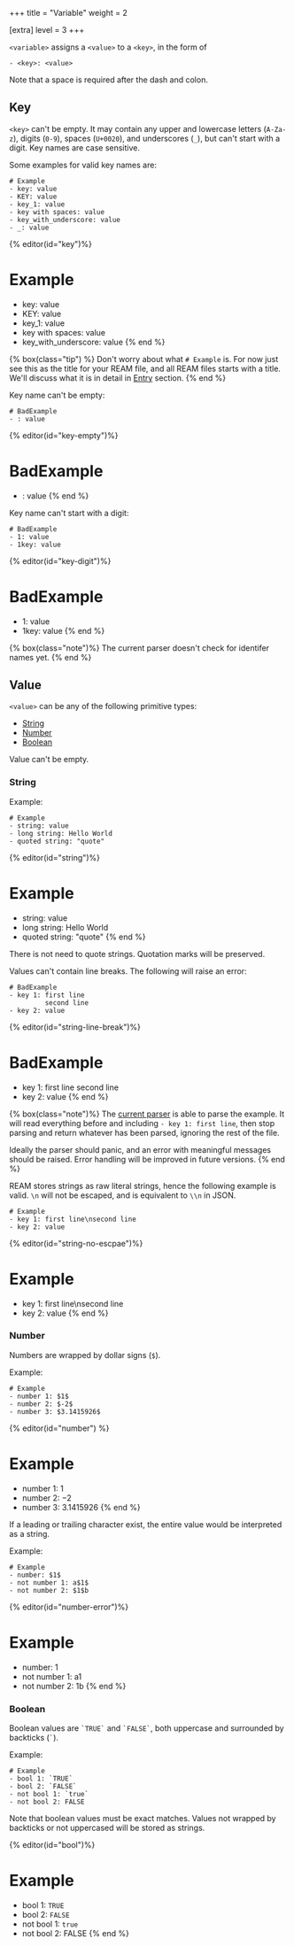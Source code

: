 +++
title = "Variable"
weight = 2

[extra]
level = 3
+++

`<variable>` assigns a `<value>` to a `<key>`, in the form of

```ream
- <key>: <value>
```
Note that a space is required after the dash and colon.

## Key

`<key>` can't be empty.
It may contain any upper and lowercase letters (`A-Za-z`), digits (`0-9`), spaces (`U+0020`), and underscores (`_`), but can't start with a digit.
Key names are case sensitive.

Some examples for valid key names are:
```ream
# Example
- key: value
- KEY: value
- key_1: value
- key with spaces: value
- key_with_underscore: value
- _: value
```

{% editor(id="key")%}
# Example
- key: value
- KEY: value
- key_1: value
- key with spaces: value
- key_with_underscore: value
{% end %}

{% box(class="tip") %}
Don't worry about what `# Example` is.
For now just see this as the title for your REAM file, and all REAM files starts with a title.
We'll discuss what it is in detail in [Entry](entry) section.
{% end %}

Key name can't be empty:
```ream
# BadExample
- : value
```

{% editor(id="key-empty")%}
# BadExample
- : value
{% end %}

Key name can't start with a digit:
```ream
# BadExample
- 1: value
- 1key: value
```
{% editor(id="key-digit")%}
# BadExample
- 1: value
- 1key: value
{% end %}

{% box(class="note")%}
The current parser doesn't check for identifer names yet.
{% end %}



<!--
::: details Note: UTF-8 support
Key names should support UTF-8.
The [current parser](https://github.com/chmlee/reamparser.js) *should* be able to parse UTF-8 identifiers correctly, but this hasn't been tested extensively.
It is recommended that you use only ASCII code before UTF-8 support is stable.

[The experimental parser](https://github.com/chmlee/ream-core) does NOT support UTF-8 yet.

:::
::: details Note: Whitespace in identifiers

The [current parser](https://github.com/chmlee/reamparser.js) allows whitespaces in identifiers, but future versions may remove such support.
I plan to implement [reference](/ream-doc/Language/Advanced/Reference), and identifiers with spaces just don't look good in the current design.

```ream
# Entry
- key_1 (str): value

## SubEntry
- key_2 (fn -> str): `THIS::SUPER$key_1`
```

vs

(R style)
```ream
# Entry
- key 1 (str): value

## SubEntry
- key 2 (fn -> str): `THIS::SUPER$"key 1"`
```

or

(Python/Pandas style)
```ream
# Entry
- key 1 (str): value

## SubEntry
- key 2 (fn -> str): `THIS::SUPER["key 1"]`
```


:::
-->

## Value

`<value>` can be any of the following primitive types:

- [String](#string)
- [Number](#number)
- [Boolean](#boolean)

Value can't be empty.

### String

Example:
```ream
# Example
- string: value
- long string: Hello World
- quoted string: "quote"
```

{% editor(id="string")%}
# Example
- string: value
- long string: Hello World
- quoted string: "quote"
{% end %}


There is not need to quote strings.
Quotation marks will be preserved.

Values can't contain line breaks.
The following will raise an error:
```ream
# BadExample
- key 1: first line
         second line
- key 2: value
```

{% editor(id="string-line-break")%}
# BadExample
- key 1: first line
         second line
- key 2: value
{% end %}

{% box(class="note")%}
The [current parser](https://github.com/chmlee/reamparser.js) is able to parse the example.
It will read everything before and including `- key 1: first line`, then stop parsing and return whatever has been parsed, ignoring the rest of the file.

Ideally the parser should panic, and an error with meaningful messages should be raised.
Error handling will be improved in future versions.
{% end %}

REAM stores strings as raw literal strings, hence the following example is valid. `\n` will not be escaped, and is equivalent to `\\n` in JSON.
```ream
# Example
- key 1: first line\nsecond line
- key 2: value
```

{% editor(id="string-no-escpae")%}
# Example
- key 1: first line\nsecond line
- key 2: value
{% end %}


### Number

Numbers are wrapped by dollar signs (`$`).

Example:
```ream
# Example
- number 1: $1$
- number 2: $-2$
- number 3: $3.1415926$
```

{% editor(id="number") %}
# Example
- number 1: $1$
- number 2: $-2$
- number 3: $3.1415926$
{% end %}

<!--
::: details Note: Potential Breaking Change for Syntax
I'm considering removing the `$` requirement for numbers, and have a more YAML-like syntax for number.
:::
-->

If a leading or trailing character exist, the entire value would be interpreted as a string.

Example:
```ream
# Example
- number: $1$
- not number 1: a$1$
- not number 2: $1$b
```

{% editor(id="number-error")%}
# Example
- number: $1$
- not number 1: a$1$
- not number 2: $1$b
{% end %}

<!--
::: details Note: No Floats or Integers

Should REAM add integers and floats as primitive types?

Most programming languages and data serialization standards have clear specifications for primitive number types, such as [IEEE 754](https://en.wikipedia.org/wiki/IEEE_754) .

REAM's `Number` type doesn't really have one right now, and all `Number` values are stored as strings.
You can verify this by visiting the [online editor](https://chmlee.github.io/ream-editor/) and select `tree` as the output format.

In fact the current parser considers all values wrapper by `$` as `Number`.
So
```ream
# Example
- number: $1$
- not a number: $abc$
```
generates
```csv
1,abc
```
instead of
```csv
1,$abc$
```
even though `abc` is not a valid number.

I might adopt [ECMA's specification](https://www.ecma-international.org/wp-content/uploads/ECMA-404_2nd_edition_december_2017.pdf), or part of it (do social scientists normally store data with scientific notation?):

> A number is a sequence of decimal digits with no superfluous leading zero.
> It may have a preceding minus sign (U+002D).
> It may have a fractional part prefixed by a decimal point (U+002E).
> It may have an exponent, prefixed by `e`(U+0065) or `E`(U+0045) and optionally `+`(U+002B) or `-`(U+002D).
> The digits are the code points U+0030 through U+0039. Numeric values that cannot be represented as sequences of digits (such as `Infinity `and `NaN`) are not permitted.

Another reason against the use of an explicit `float` type in REAM is to avoid the pitfalls of floating-point accuracy.
Since REAM is designed to store social science data, and will eventually be compiled to an analysis-ready format and imported into another programme for further data analysis, lose of accuracy is bound to happen somewhere.[1]
What we can do is reduce the number of type conversion.
The plan is to have numbers saved as strings when compiling JSON and CSV, and let individual JSON and CSV parsers deal with the conversion.

```
           (no type conversion)       (conversion happens here)
               REAM parser          CSV/JSON Reader in Language X
Number("3.14")  "3.14"    3.14
   REAM                    CSV/JSON                               Language X
```
For example, in Python, `pandas.read_csv()` converts applicable strings to `int64` and `float64` by default, and allow users to specify types through `dtype` argument.
In R, `readr::read_csv` also converts applicable strings to `double` by default, and can be overrode by specifying the `col_types` argument.

Just rely on these scientific packages for type conversion.
This is what they are designed to do, so I assume they are better at handling such problem.

[1]: for example, try reading the following JSON file in Python and R and compare the result:
```json
{"number": 0.19999999999999999}
```
```python
import json

with open("./test.json", "r") as f:
    dat = json.load(f)

print(dat["number"]) # 0.19999999999999998
```
```r
library(rjson)
dat <- fromJSON(file = "./test.json")
dat["number"]

# $number
# [1] 0.2
```


Unless...

With projects like [PyO3](https://github.com/PyO3/PyO3) and [extendr](https://github.com/extendr/extendr), it might be possible to wrap the parser into a Python/R module and interact with `pandas` and `tibble` directly.
Instead of:
```
          REAM parser     pandas.read_csv()
REAM file  CSV  Pandas.dataframe
```
we may be able to do:
```
          ream.read_ream()
REAM file  Pandas.dataframe
```
by
```python
import pandas as pd
import ream

with open("data.ream", "r") as f:
    df = ream.load(f)

print(type(df)) # <class 'pandas.core.frame.DataFrame'>
```

Wouldn't this be wonderful?

If so, REAM probably need explicit float and integer types to make interacting with Pandas and Tibbles types surprise-free.
See [typed variable](/ream-doc/Language/Advanced/Typed-Variable) for more information.
:::
-->

### Boolean

Boolean values are `` `TRUE` `` and `` `FALSE` ``, both uppercase and surrounded by backticks (`` ` ``).

Example:

```ream
# Example
- bool 1: `TRUE`
- bool 2: `FALSE`
- not bool 1: `true`
- not bool 2: FALSE
```
Note that boolean values must be exact matches.
Values not wrapped by backticks or not uppercased will be stored as strings.

{% editor(id="bool")%}
# Example
- bool 1: `TRUE`
- bool 2: `FALSE`
- not bool 1: `true`
- not bool 2: FALSE
{% end %}
